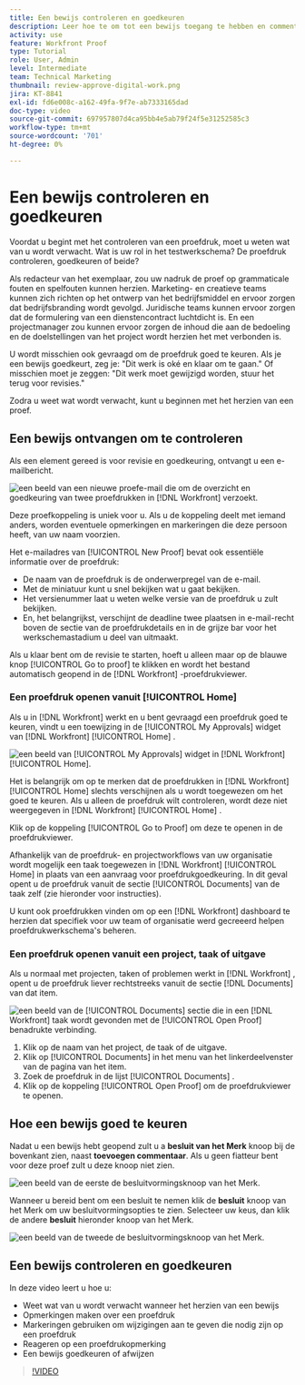 ```yaml
---
title: Een bewijs controleren en goedkeuren
description: Leer hoe te om tot een bewijs toegang te hebben en commentaren op een bewijs, prijsverhoging te gebruiken om noodzakelijke veranderingen aan te geven, op beproefde commentaren te antwoorden, en een besluit over een bewijs in te nemen  [!DNL Workfront].
activity: use
feature: Workfront Proof
type: Tutorial
role: User, Admin
level: Intermediate
team: Technical Marketing
thumbnail: review-approve-digital-work.png
jira: KT-8841
exl-id: fd6e008c-a162-49fa-9f7e-ab7333165dad
doc-type: video
source-git-commit: 697957807d4ca95bb4e5ab79f24f5e31252585c3
workflow-type: tm+mt
source-wordcount: '701'
ht-degree: 0%

---
```


# Een bewijs controleren en goedkeuren

Voordat u begint met het controleren van een proefdruk, moet u weten wat van u wordt verwacht. Wat is uw rol in het testwerkschema? De proefdruk controleren, goedkeuren of beide?

Als redacteur van het exemplaar, zou uw nadruk de proef op grammaticale fouten en spelfouten kunnen herzien. Marketing- en creatieve teams kunnen zich richten op het ontwerp van het bedrijfsmiddel en ervoor zorgen dat bedrijfsbranding wordt gevolgd. Juridische teams kunnen ervoor zorgen dat de formulering van een dienstencontract luchtdicht is. En een projectmanager zou kunnen ervoor zorgen de inhoud die aan de bedoeling en de doelstellingen van het project wordt herzien het met verbonden is.

U wordt misschien ook gevraagd om de proefdruk goed te keuren. Als je een bewijs goedkeurt, zeg je: &quot;Dit werk is oké en klaar om te gaan.&quot; Of misschien moet je zeggen: &quot;Dit werk moet gewijzigd worden, stuur het terug voor revisies.&quot;

Zodra u weet wat wordt verwacht, kunt u beginnen met het herzien van een proef.

## Een bewijs ontvangen om te controleren

Als een element gereed is voor revisie en goedkeuring, ontvangt u een e-mailbericht.

![ een beeld van een nieuwe proefe-mail die om de overzicht en goedkeuring van twee proefdrukken in [!DNL  Workfront] verzoekt.](assets/new-proof-emails.png)

Deze proefkoppeling is uniek voor u. Als u de koppeling deelt met iemand anders, worden eventuele opmerkingen en markeringen die deze persoon heeft, van uw naam voorzien.

Het e-mailadres van [!UICONTROL New Proof] bevat ook essentiële informatie over de proefdruk:

* De naam van de proefdruk is de onderwerpregel van de e-mail.
* Met de miniatuur kunt u snel bekijken wat u gaat bekijken.
* Het versienummer laat u weten welke versie van de proefdruk u zult bekijken.
* En, het belangrijkst, verschijnt de deadline twee plaatsen in e-mail-recht boven de sectie van de proefdrukdetails en in de grijze bar voor het werkschemastadium u deel van uitmaakt.

Als u klaar bent om de revisie te starten, hoeft u alleen maar op de blauwe knop [!UICONTROL Go to proof] te klikken en wordt het bestand automatisch geopend in de [!DNL Workfront] -proefdrukviewer.

### Een proefdruk openen vanuit [!UICONTROL Home]

Als u in [!DNL Workfront] werkt en u bent gevraagd een proefdruk goed te keuren, vindt u een toewijzing in de [!UICONTROL My Approvals] widget van [!DNL Workfront] [!UICONTROL Home] .

![ een beeld van [!UICONTROL My Approvals] widget in [!DNL Workfront] [!UICONTROL Home].](assets/open-proof-from-home.png)

Het is belangrijk om op te merken dat de proefdrukken in [!DNL Workfront] [!UICONTROL Home] slechts verschijnen als u wordt toegewezen om het goed te keuren. Als u alleen de proefdruk wilt controleren, wordt deze niet weergegeven in [!DNL Workfront] [!UICONTROL Home] .

Klik op de koppeling [!UICONTROL Go to Proof] om deze te openen in de proefdrukviewer.

Afhankelijk van de proefdruk- en projectworkflows van uw organisatie wordt mogelijk een taak toegewezen in [!DNL Workfront] [!UICONTROL Home] in plaats van een aanvraag voor proefdrukgoedkeuring. In dit geval opent u de proefdruk vanuit de sectie [!UICONTROL Documents] van de taak zelf (zie hieronder voor instructies).

U kunt ook proefdrukken vinden om op een [!DNL Workfront] dashboard te herzien dat specifiek voor uw team of organisatie werd gecreeerd helpen proefdrukwerkschema&#39;s beheren.

### Een proefdruk openen vanuit een project, taak of uitgave

Als u normaal met projecten, taken of problemen werkt in [!DNL Workfront] , opent u de proefdruk liever rechtstreeks vanuit de sectie [!DNL Documents] van dat item.

![ een beeld van de [!UICONTROL Documents] sectie die in een [!DNL  Workfront] taak wordt gevonden met de [!UICONTROL Open Proof] benadrukte verbinding.](assets/open-proof-from-documents.png)

1. Klik op de naam van het project, de taak of de uitgave.
2. Klik op [!UICONTROL Documents] in het menu van het linkerdeelvenster van de pagina van het item.
3. Zoek de proefdruk in de lijst [!UICONTROL Documents] .
4. Klik op de koppeling [!UICONTROL Open Proof] om de proefdrukviewer te openen.

## Hoe een bewijs goed te keuren

Nadat u een bewijs hebt geopend zult u a **besluit van het Merk** knoop bij de bovenkant zien, naast **toevoegen commentaar**. Als u geen fiatteur bent voor deze proef zult u deze knoop niet zien.

![ een beeld van de eerste de besluitvormingsknoop van het Merk.](assets/make-decision-1.png)

Wanneer u bereid bent om een besluit te nemen klik de **besluit** knoop van het Merk om uw besluitvormingsopties te zien. Selecteer uw keus, dan klik de andere **besluit** hieronder knoop van het Merk.

![ een beeld van de tweede de besluitvormingsknoop van het Merk.](assets/make-decision-2.png)

## Een bewijs controleren en goedkeuren

In deze video leert u hoe u:

* Weet wat van u wordt verwacht wanneer het herzien van een bewijs
* Opmerkingen maken over een proefdruk
* Markeringen gebruiken om wijzigingen aan te geven die nodig zijn op een proefdruk
* Reageren op een proefdrukopmerking
* Een bewijs goedkeuren of afwijzen

>[!VIDEO](https://video.tv.adobe.com/v/335141/?quality=12&learn=on&enablevpops)

<!--
#### Learn more
* Create and manage proof comments
* Make decisions on a proof
* Review a static proof
* Tag users to share a proof
* Notifications for proof comments and decisions
-->

<!--
#### Guides
* Reviewing proofs in [!DNL Workfront]
* -->
